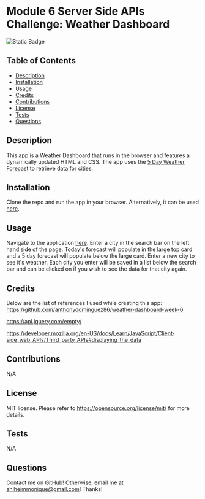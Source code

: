 # Module 6 Server Side APIs Challenge: Weather Dashboard
![Static Badge](https://img.shields.io/badge/license-MIT-pink)

## Table of Contents
- [Description](#Description)
- [Installation](#Installation)
- [Usage](#Usage)
- [Credits](#Credits)
- [Contributions](#Contributions)
- [License](#License)
- [Tests](#Tests)
- [Questions](#Questions)

## Description
This app is a Weather Dashboard that runs in the browser and features a dynamically updated HTML and CSS. The app uses the [5 Day Weather Forecast]() to retrieve data for cities.

## Installation
Clone the repo and run the app in your browser. Alternatively, it can be used [here]().

## Usage
Navigate to the application [here](). Enter a city in the search bar on the left hand side of the page. Today's forecast will populate in the large top card and a 5 day forecast will populate below the large card. Enter a new city to see it's weather. Each city you enter will be saved in a list below the search bar and can be clicked on if you wish to see the data for that city again.

## Credits
Below are the list of references I used while creating this app:
<br>
https://github.com/anthonydominguez86/weather-dashboard-week-6

https://api.jquery.com/empty/

https://developer.mozilla.org/en-US/docs/Learn/JavaScript/Client-side_web_APIs/Third_party_APIs#displaying_the_data


## Contributions
N/A

## License
MIT license.
Please refer to https://opensource.org/license/mit/ for more details.

## Tests
N/A

## Questions
Contact me on [GitHub](https://github.com/mahlheim)!
Otherwise, email me at ahlheimmonique@gmail.com! Thanks!